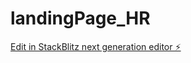 # landingPage_HR

[Edit in StackBlitz next generation editor ⚡️](https://stackblitz.com/~/github.com/JohanRomero95/landingPage_HR)